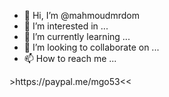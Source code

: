 - 👋 Hi, I’m @mahmoudmrdom
- 👀 I’m interested in ...
- 🌱 I’m currently learning ...
- 💞️ I’m looking to collaborate on ...
- 📫 How to reach me ...

<!---
mahmoudmrdom/mahmoudmrdom is a ✨ special ✨ repository because its `README.md` (this file) appears on your GitHub profile.
You can click the Preview link to take a look at your changes.
--->>https://paypal.me/mgo53<<
